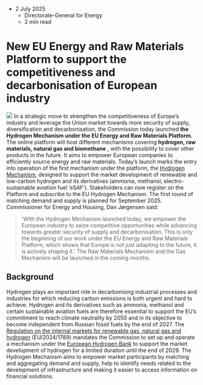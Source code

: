 * 2 July 2025
  * Directorate-General for Energy
  * 2 min read


# New EU Energy and Raw Materials Platform to support the competitiveness and decarbonisation of European industry 
![](https://energy.ec.europa.eu/sites/default/files/styles/oe_theme_medium_no_crop/public/2025-07/Energy_Platform_News.jpg?itok=8zyAmiZM)
In a strategic move to strengthen the competitiveness of Europe’s industry and leverage the Union market towards more security of supply, diversification and decarbonisation, the Commission today launched **the Hydrogen Mechanism under the** **EU Energy and Raw Materials Platform.** The online platform will host different mechanisms covering **hydrogen, raw materials, natural gas and biomethane** , with the possibility to cover other products in the future. It aims to empower European companies to efficiently source energy and raw materials. 
Today’s launch marks the entry into operation of the first mechanism under the platform, the [Hydrogen Mechanism](https://energy-platform.ec.europa.eu/hydrogen), designed to support the market development of renewable and low-carbon hydrogen and its derivatives (ammonia, methanol, electro-sustainable aviation fuel ‘eSAF’). Stakeholders can now register on the Platform and subscribe to the EU Hydrogen Mechanism. The first round of matching demand and supply is planned for September 2025. 
Commissioner for Energy and Housing, Dan Jørgensen said: 
> 'With the Hydrogen Mechanism launched today, we empower the European industry to seize competitive opportunities while advancing towards greater security of supply and decarbonisation. This is only the beginning of our work under the EU Energy and Raw Materials Platform, which shows that Europe is not just adapting to the future, it is actively shaping it.'
The Raw Materials Mechanism and the Gas Mechanism will be launched in the coming months.
## Background
Hydrogen plays an important role in decarbonising industrial processes and industries for which reducing carbon emissions is both urgent and hard to achieve. Hydrogen and its derivatives such as ammonia, methanol and certain sustainable aviation fuels are therefore essential to support the EU’s commitment to reach climate neutrality by 2050 and in its objective to become independent from Russian fossil fuels by the end of 2027.
The [Regulation on the internal markets for renewable gas, natural gas and hydrogen](https://eur-lex.europa.eu/eli/reg/2024/1789/oj/eng) (EU/2024/1789) mandates the Commission to set up and operate a mechanism under the [European Hydrogen Bank](https://energy.ec.europa.eu/topics/eus-energy-system/hydrogen/european-hydrogen-bank/mechanism-support-market-development-hydrogen_en) to support the market development of hydrogen for a limited duration until the end of 2029. 
The Hydrogen Mechanism aims to empower market participants by matching and aggregating demand and supply, help to identify needs related to the development of infrastructure and making it easier to access information on financial solutions.